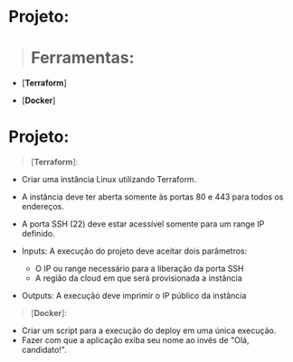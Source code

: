 
# Projeto:

  

> # Ferramentas:

- [**Terraform**]

- [**Docker**]

  
  
# Projeto:




>[**Terraform**]:

-   Criar uma instância Linux utilizando Terraform.
    
-   A instância deve ter aberta somente às portas 80 e 443 para todos os endereços.
    
-   A porta SSH (22) deve estar acessível somente para um range IP definido.
    
-   Inputs: A execução do projeto deve aceitar dois parâmetros:
    
    -   O IP ou range necessário para a liberação da porta SSH
    -   A região da cloud em que será provisionada a instância
-   Outputs: A execução deve imprimir o IP público da instância

          
>[**Docker**]:

-   Criar um script para a execução do deploy em uma única execução.
-   Fazer com que a aplicação exiba seu nome ao invés de "Olá, candidato!".
